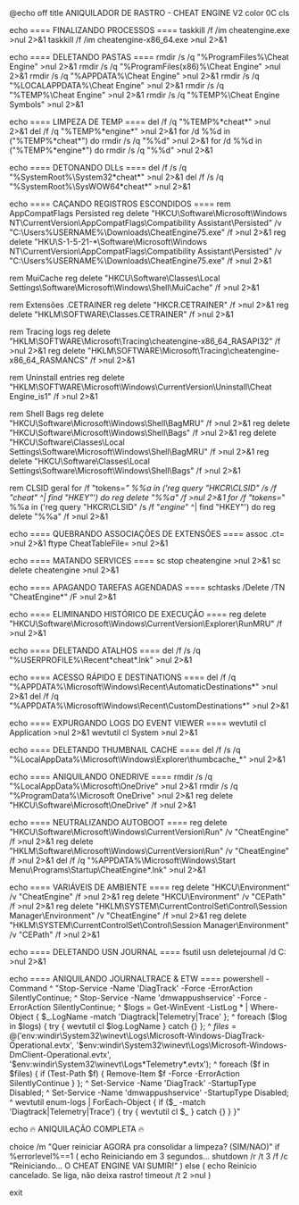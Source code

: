 @echo off
title ANIQUILADOR DE RASTRO - CHEAT ENGINE V2
color 0C
cls

echo ==== FINALIZANDO PROCESSOS ====
taskkill /f /im cheatengine.exe >nul 2>&1
taskkill /f /im cheatengine-x86_64.exe >nul 2>&1

echo ==== DELETANDO PASTAS ====
rmdir /s /q "%ProgramFiles%\Cheat Engine" >nul 2>&1
rmdir /s /q "%ProgramFiles(x86)%\Cheat Engine" >nul 2>&1
rmdir /s /q "%APPDATA%\Cheat Engine" >nul 2>&1
rmdir /s /q "%LOCALAPPDATA%\Cheat Engine" >nul 2>&1
rmdir /s /q "%TEMP%\Cheat Engine" >nul 2>&1
rmdir /s /q "%TEMP%\Cheat Engine Symbols" >nul 2>&1

echo ==== LIMPEZA DE TEMP ====
del /f /q "%TEMP%\*cheat*" >nul 2>&1
del /f /q "%TEMP%\*engine*" >nul 2>&1
for /d %%d in ("%TEMP%\*cheat*") do rmdir /s /q "%%d" >nul 2>&1
for /d %%d in ("%TEMP%\*engine*") do rmdir /s /q "%%d" >nul 2>&1

echo ==== DETONANDO DLLs ====
del /f /s /q "%SystemRoot%\System32\*cheat*" >nul 2>&1
del /f /s /q "%SystemRoot%\SysWOW64\*cheat*" >nul 2>&1

echo ==== CAÇANDO REGISTROS ESCONDIDOS ====
rem AppCompatFlags Persisted
reg delete "HKCU\Software\Microsoft\Windows NT\CurrentVersion\AppCompatFlags\Compatibility Assistant\Persisted" /v "C:\Users\%USERNAME%\Downloads\CheatEngine75.exe" /f >nul 2>&1
reg delete "HKU\S-1-5-21-*\Software\Microsoft\Windows NT\CurrentVersion\AppCompatFlags\Compatibility Assistant\Persisted" /v "C:\Users\%USERNAME%\Downloads\CheatEngine75.exe" /f >nul 2>&1

rem MuiCache
reg delete "HKCU\Software\Classes\Local Settings\Software\Microsoft\Windows\Shell\MuiCache" /f >nul 2>&1

rem Extensões .CETRAINER
reg delete "HKCR\.CETRAINER" /f >nul 2>&1
reg delete "HKLM\SOFTWARE\Classes\.CETRAINER" /f >nul 2>&1

rem Tracing logs
reg delete "HKLM\SOFTWARE\Microsoft\Tracing\cheatengine-x86_64_RASAPI32" /f >nul 2>&1
reg delete "HKLM\SOFTWARE\Microsoft\Tracing\cheatengine-x86_64_RASMANCS" /f >nul 2>&1

rem Uninstall entries
reg delete "HKLM\SOFTWARE\Microsoft\Windows\CurrentVersion\Uninstall\Cheat Engine_is1" /f >nul 2>&1

rem Shell Bags
reg delete "HKCU\Software\Microsoft\Windows\Shell\BagMRU" /f >nul 2>&1
reg delete "HKCU\Software\Microsoft\Windows\Shell\Bags" /f >nul 2>&1
reg delete "HKCU\Software\Classes\Local Settings\Software\Microsoft\Windows\Shell\BagMRU" /f >nul 2>&1
reg delete "HKCU\Software\Classes\Local Settings\Software\Microsoft\Windows\Shell\Bags" /f >nul 2>&1

rem CLSID geral
for /f "tokens=*" %%a in ('reg query "HKCR\CLSID" /s /f "*cheat*" ^| find "HKEY"') do reg delete "%%a" /f >nul 2>&1
for /f "tokens=*" %%a in ('reg query "HKCR\CLSID" /s /f "*engine*" ^| find "HKEY"') do reg delete "%%a" /f >nul 2>&1

echo ==== QUEBRANDO ASSOCIAÇÕES DE EXTENSÕES ====
assoc .ct= >nul 2>&1
ftype CheatTableFile= >nul 2>&1

echo ==== MATANDO SERVICES ====
sc stop cheatengine >nul 2>&1
sc delete cheatengine >nul 2>&1

echo ==== APAGANDO TAREFAS AGENDADAS ====
schtasks /Delete /TN "CheatEngine*" /F >nul 2>&1

echo ==== ELIMINANDO HISTÓRICO DE EXECUÇÃO ====
reg delete "HKCU\Software\Microsoft\Windows\CurrentVersion\Explorer\RunMRU" /f >nul 2>&1

echo ==== DELETANDO ATALHOS ====
del /f /s /q "%USERPROFILE%\Recent\*cheat*.lnk" >nul 2>&1

echo ==== ACESSO RÁPIDO E DESTINATIONS ====
del /f /q "%APPDATA%\Microsoft\Windows\Recent\AutomaticDestinations\*" >nul 2>&1
del /f /q "%APPDATA%\Microsoft\Windows\Recent\CustomDestinations\*" >nul 2>&1

echo ==== EXPURGANDO LOGS DO EVENT VIEWER ====
wevtutil cl Application >nul 2>&1
wevtutil cl System >nul 2>&1

echo ==== DELETANDO THUMBNAIL CACHE ====
del /f /s /q "%LocalAppData%\Microsoft\Windows\Explorer\thumbcache_*" >nul 2>&1

echo ==== ANIQUILANDO ONEDRIVE ====
rmdir /s /q "%LocalAppData%\Microsoft\OneDrive" >nul 2>&1
rmdir /s /q "%ProgramData%\Microsoft OneDrive" >nul 2>&1
reg delete "HKCU\Software\Microsoft\OneDrive" /f >nul 2>&1

echo ==== NEUTRALIZANDO AUTOBOOT ====
reg delete "HKCU\Software\Microsoft\Windows\CurrentVersion\Run" /v "CheatEngine" /f >nul 2>&1
reg delete "HKLM\Software\Microsoft\Windows\CurrentVersion\Run" /v "CheatEngine" /f >nul 2>&1
del /f /q "%APPDATA%\Microsoft\Windows\Start Menu\Programs\Startup\CheatEngine*.lnk" >nul 2>&1

echo ==== VARIÁVEIS DE AMBIENTE ====
reg delete "HKCU\Environment" /v "CheatEngine" /f >nul 2>&1
reg delete "HKCU\Environment" /v "CEPath" /f >nul 2>&1
reg delete "HKLM\SYSTEM\CurrentControlSet\Control\Session Manager\Environment" /v "CheatEngine" /f >nul 2>&1
reg delete "HKLM\SYSTEM\CurrentControlSet\Control\Session Manager\Environment" /v "CEPath" /f >nul 2>&1

echo ==== DELETANDO USN JOURNAL ====
fsutil usn deletejournal /d C: >nul 2>&1

echo ==== ANIQUILANDO JOURNALTRACE & ETW ====
powershell -Command ^
"Stop-Service -Name 'DiagTrack' -Force -ErrorAction SilentlyContinue; ^
Stop-Service -Name 'dmwappushservice' -Force -ErrorAction SilentlyContinue; ^
$logs = Get-WinEvent -ListLog * | Where-Object { $_.LogName -match 'Diagtrack|Telemetry|Trace' }; ^
foreach ($log in $logs) { try { wevtutil cl $log.LogName } catch {} }; ^
$files = @('$env:windir\System32\winevt\Logs\Microsoft-Windows-DiagTrack-Operational.evtx', '$env:windir\System32\winevt\Logs\Microsoft-Windows-DmClient-Operational.evtx', '$env:windir\System32\winevt\Logs\*Telemetry*.evtx'); ^
foreach ($f in $files) { if (Test-Path $f) { Remove-Item $f -Force -ErrorAction SilentlyContinue } }; ^
Set-Service -Name 'DiagTrack' -StartupType Disabled; ^
Set-Service -Name 'dmwappushservice' -StartupType Disabled; ^
wevtutil enum-logs | ForEach-Object { if ($_ -match 'Diagtrack|Telemetry|Trace') { try { wevtutil cl $_ } catch {} } }"

echo 🔥 ANIQUILAÇÃO COMPLETA 🔥

choice /m "Quer reiniciar AGORA pra consolidar a limpeza? (SIM/NAO)"
if %errorlevel%==1 (
  echo Reiniciando em 3 segundos...
  shutdown /r /t 3 /f /c "Reiniciando... O CHEAT ENGINE VAI SUMIR!"
) else (
  echo Reinício cancelado. Se liga, não deixa rastro!
  timeout /t 2 >nul
)

exit

